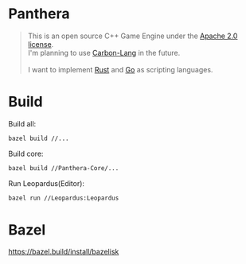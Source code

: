 # Panthera
 > This is an open source C++ Game Engine under the [Apache 2.0 license](https://www.apache.org/licenses/LICENSE-2.0).
 > <br/>I'm planning to use [Carbon-Lang](https://github.com/carbon-language/carbon-lang) in the future.
 > <br/><br/>
 > I want to implement [Rust](https://www.rust-lang.org/) and [Go](https://go.dev/) as scripting languages.
 

# Build
Build all:
```bash
bazel build //...
```
Build core:
```bash
bazel build //Panthera-Core/...
```
Run Leopardus(Editor):
```bash
bazel run //Leopardus:Leopardus
```

# Bazel
https://bazel.build/install/bazelisk

